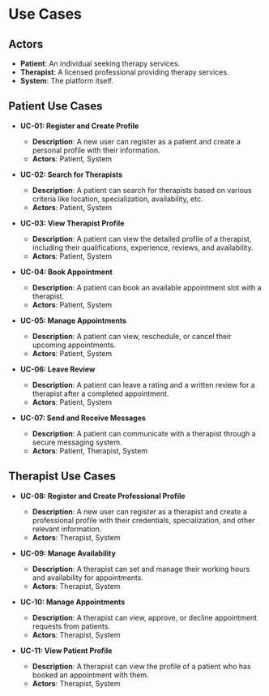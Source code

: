 # Use Cases

## Actors
- **Patient**: An individual seeking therapy services.
- **Therapist**: A licensed professional providing therapy services.
- **System**: The platform itself.

## Patient Use Cases

- **UC-01: Register and Create Profile**
  - **Description**: A new user can register as a patient and create a personal profile with their information.
  - **Actors**: Patient, System

- **UC-02: Search for Therapists**
  - **Description**: A patient can search for therapists based on various criteria like location, specialization, availability, etc.
  - **Actors**: Patient, System

- **UC-03: View Therapist Profile**
  - **Description**: A patient can view the detailed profile of a therapist, including their qualifications, experience, reviews, and availability.
  - **Actors**: Patient, System

- **UC-04: Book Appointment**
  - **Description**: A patient can book an available appointment slot with a therapist.
  - **Actors**: Patient, System

- **UC-05: Manage Appointments**
  - **Description**: A patient can view, reschedule, or cancel their upcoming appointments.
  - **Actors**: Patient, System

- **UC-06: Leave Review**
  - **Description**: A patient can leave a rating and a written review for a therapist after a completed appointment.
  - **Actors**: Patient, System

- **UC-07: Send and Receive Messages**
  - **Description**: A patient can communicate with a therapist through a secure messaging system.
  - **Actors**: Patient, Therapist, System

## Therapist Use Cases

- **UC-08: Register and Create Professional Profile**
  - **Description**: A new user can register as a therapist and create a professional profile with their credentials, specialization, and other relevant information.
  - **Actors**: Therapist, System

- **UC-09: Manage Availability**
  - **Description**: A therapist can set and manage their working hours and availability for appointments.
  - **Actors**: Therapist, System

- **UC-10: Manage Appointments**
  - **Description**: A therapist can view, approve, or decline appointment requests from patients.
  - **Actors**: Therapist, System

- **UC-11: View Patient Profile**
  - **Description**: A therapist can view the profile of a patient who has booked an appointment with them.
  - **Actors**: Therapist, System